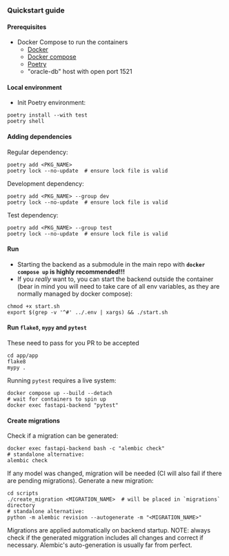 ### Quickstart guide

#### Prerequisites
- Docker Compose to run the containers
  - [Docker](https://docs.docker.com/engine/install/)
  - [Docker compose](https://docs.docker.com/compose/install/)
  - [Poetry](https://python-poetry.org)
  - "oracle-db" host with open port 1521

#### Local environment
- Init Poetry environment:
```shell
poetry install --with test
poetry shell
```

#### Adding dependencies
Regular dependency:
```shell
poetry add <PKG_NAME>
poetry lock --no-update  # ensure lock file is valid
```
Development dependency:
```shell
poetry add <PKG_NAME> --group dev
poetry lock --no-update  # ensure lock file is valid
```
Test dependency:
```shell
poetry add <PKG_NAME> --group test
poetry lock --no-update  # ensure lock file is valid
```

#### Run
- Starting the backend as a submodule in the main repo with **`docker compose up` is highly recommended!!!**
- If you _really_ want to, you can start the backend outside the container (bear in mind you will need to take care of all env variables, as they are normally managed by docker compose):
```shell
chmod +x start.sh
export $(grep -v '^#' ../.env | xargs) && ./start.sh
```

#### Run `flake8`, `mypy` and `pytest`
These need to pass for you PR to be accepted
```shell
cd app/app
flake8
mypy .
```
Running `pytest` requires a live system:
```shell
docker compose up --build --detach
# wait for containers to spin up
docker exec fastapi-backend "pytest"
```
#### Create migrations
Check if a migration can be generated:
```shell
docker exec fastapi-backend bash -c "alembic check"
# standalone alternative:
alembic check
```
If any model was changed, migration will be needed (CI will also fail if there are pending migrations). Generate a 
new migration:
```shell
cd scripts
./create_migration <MIGRATION_NAME>  # will be placed in `migrations` directory
# standalone alternative:
python -m alembic revision --autogenerate -m "<MIGRATION_NAME>"
```
Migrations are applied automatically on backend startup. NOTE: always check if the generated miggration includes all changes and correct if necessary. Alembic's auto-generation is usually far from perfect.
